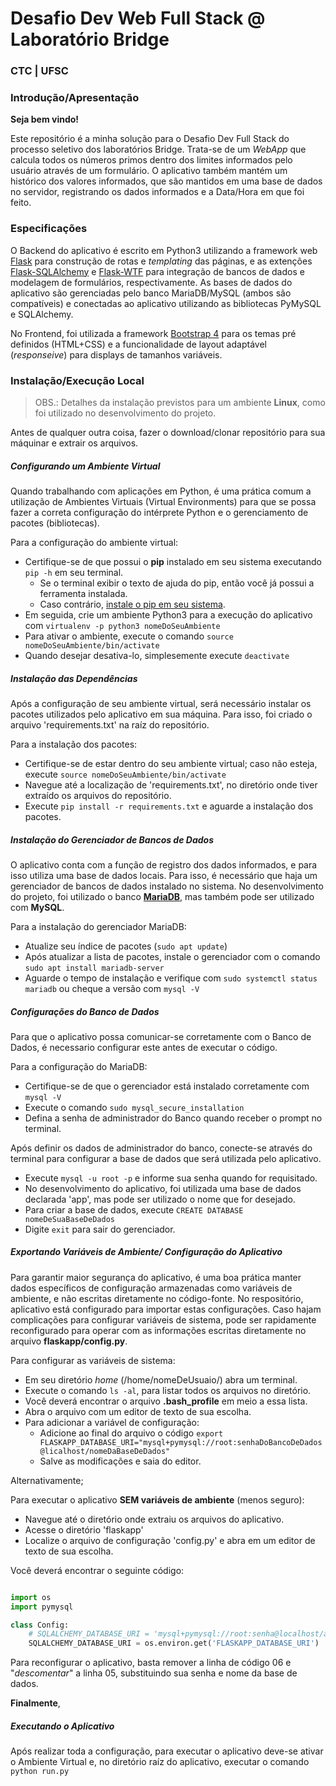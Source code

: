 # Desafio Dev Web Full Stack @ Laboratório Bridge
### CTC | UFSC

### Introdução/Apresentação

**Seja bem vindo!**

Este repositório é a minha solução para o Desafio Dev Full Stack do processo seletivo dos laboratórios Bridge. Trata-se de um *WebApp* que calcula todos os números primos dentro dos limites informados pelo usuário através de um formulário.
O aplicativo também mantém um histórico dos valores informados, que são mantidos em uma base de dados no servidor, registrando os dados informados e a Data/Hora em que foi feito.

### Especificações

O Backend do aplicativo é escrito em Python3 utilizando a framework web [Flask](https://flask.palletsprojects.com/en/1.1.x/) para construção de rotas e *templating* das páginas, e as extenções [Flask-SQLAlchemy](https://flask-sqlalchemy.palletsprojects.com/en/2.x/) e [Flask-WTF](https://flask-wtf.readthedocs.io/en/stable/) para integração de bancos de dados e modelagem de formulários, respectivamente.
As bases de dados do aplicativo são gerenciadas pelo banco MariaDB/MySQL (ambos são compatíveis) e conectadas ao aplicativo utilizando as bibliotecas PyMySQL e SQLAlchemy.

No Frontend, foi utilizada a framework [Bootstrap 4](https://getbootstrap.com/docs/4.0/getting-started/introduction/) para os temas pré definidos (HTML+CSS) e a funcionalidade de layout adaptável (*responseive*) para displays de tamanhos variáveis.
 
### Instalação/Execução Local
> OBS.: Detalhes da instalação previstos para um ambiente **Linux**, como foi utilizado no desenvolvimento do projeto.

Antes de qualquer outra coisa, fazer o download/clonar repositório para sua máquinar e extrair os arquivos.

##### Configurando um Ambiente Virtual

Quando trabalhando com aplicações em Python, é uma prática comum a utilização de Ambientes Virtuais (Virtual Environments) para que se possa fazer a correta configuração do intérprete Python e o gerenciamento de pacotes (bibliotecas).

Para a configuração do ambiente virtual:
* Certifique-se de que possui o **pip** instalado em seu sistema executando `pip -h` em seu terminal.
  * Se o terminal exibir o texto de ajuda do pip, então você já possui a ferramenta instalada.
  * Caso contrário, [instale o pip em seu sistema](https://pip.pypa.io/en/latest/installing/).
* Em seguida, crie um ambiente Python3 para a execução do aplicativo com `virtualenv -p python3 nomeDoSeuAmbiente`
* Para ativar o ambiente, execute o comando `source nomeDoSeuAmbiente/bin/activate`
* Quando desejar desativa-lo, simplesemente execute `deactivate`

##### Instalação das Dependências

Após a configuração de seu ambiente virtual, será necessário instalar os pacotes utilizados pelo aplicativo em sua máquina. Para isso, foi criado o arquivo 'requirements.txt' na raíz do repositório.

Para a instalação dos pacotes:
* Certifique-se de estar dentro do seu ambiente virtual; caso não esteja, execute `source nomeDoSeuAmbiente/bin/activate`
* Navegue até a localização de 'requirements.txt', no diretório onde tiver extraído os arquivos do repositório.
* Execute `pip install -r requirements.txt` e aguarde a instalação dos pacotes.

##### Instalação do Gerenciador de Bancos de Dados

O aplicativo conta com a função de registro dos dados informados, e para isso utiliza uma base de dados locais. Para isso, é necessário que haja um gerenciador de bancos de dados instalado no sistema. No desenvolvimento do projeto, foi utilizado o banco [**MariaDB**](https://mariadb.org/), mas também pode ser utilizado com **MySQL**. 

Para a instalação do gerenciador MariaDB:
* Atualize seu índice de pacotes (`sudo apt update`)
* Após atualizar a lista de pacotes, instale o gerenciador com o comando `sudo apt install mariadb-server`
* Aguarde o tempo de instalação e verifique com `sudo systemctl status mariadb` ou cheque a versão com `mysql -V`

##### Configurações do Banco de Dados

Para que o aplicativo possa comunicar-se corretamente com o Banco de Dados, é necessario configurar este antes de executar o código.

Para a configuração do MariaDB:
* Certifique-se de que o gerenciador está instalado corretamente com `mysql -V`
* Execute o comando `sudo mysql_secure_installation`
* Defina a senha de administrador do Banco quando receber o prompt no terminal.

Após definir os dados de administrador do banco, conecte-se através do terminal para configurar a base de dados que será utilizada pelo aplicativo.
* Execute `mysql -u root -p` e informe sua senha quando for requisitado.
* No desenvolvimento do aplicativo, foi utilizada uma base de dados declarada 'app', mas pode ser utilizado o nome que for desejado.
* Para criar a base de dados, execute `CREATE DATABASE nomeDeSuaBaseDeDados`
* Digite `exit` para sair do gerenciador.

##### Exportando Variáveis de Ambiente/ Configuração do Aplicativo

Para garantir maior segurança do aplicativo, é uma boa prática manter dados específicos de configuração armazenadas como variáveis de ambiente, e não escritas diretamente no código-fonte. No respositório, aplicativo está configurado para importar estas configurações. Caso hajam complicações para configurar variáveis de sistema, pode ser rapidamente reconfigurado para operar com as informações escritas diretamente no arquivo **flaskapp/config.py**.

Para configurar as variáveis de sistema:
* Em seu diretório *home* (/home/nomeDeUsuaio/) abra um terminal.
* Execute o comando `ls -al`, para listar todos os arquivos no diretório.
* Você deverá encontrar o arquivo **.bash_profile** em meio a essa lista.
* Abra o arquivo com um editor de texto de sua escolha.
* Para adicionar a variável de configuração:
  * Adicione ao final do arquivo o código `export FLASKAPP_DATABASE_URI="mysql+pymysql://root:senhaDoBancoDeDados@licalhost/nomeDaBaseDeDados"`
  * Salve as modificações e saia do editor.

Alternativamente;

Para executar o aplicativo **SEM variáveis de ambiente** (menos seguro):
* Navegue até o diretório onde extraiu os arquivos do aplicativo.
* Acesse o diretório 'flaskapp'
* Localize o arquivo de configuração 'config.py' e abra em um editor de texto de sua escolha.

Você deverá encontrar o seguinte código:

```python

import os
import pymysql

class Config:
	# SQLALCHEMY_DATABASE_URI = 'mysql+pymysql://root:senha@localhost/app'
	SQLALCHEMY_DATABASE_URI = os.environ.get('FLASKAPP_DATABASE_URI')

```

Para reconfigurar o aplicativo, basta remover a linha de código 06 e "*descomentar*" a linha 05, substituindo sua senha e nome da base de dados.

**Finalmente**,

##### Executando o Aplicativo

Após realizar toda a configuração, para executar o aplicativo deve-se ativar o Ambiente Virtual e, no diretório raíz do aplicativo, executar o comando `python run.py`

